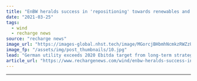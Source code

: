 ```yaml
---
title: "EnBW heralds success in 'repositioning' towards renewables and grids"
date: "2021-03-25"
tags: 
  - wind
  - recharge news
source: "recharge news"
image_url: "https://images-global.nhst.tech/image/MGorcjBHbmhNcmkzRWZzUmVNQ0k4SkNBUFJybW1YR3hrL1dWWmxIT0FnTT0=/nhst/binary/931c9f0d6d601b8c45d89e5a68fec97d"
image_fp: "/assets/img/post_thumbnails/10.jpg"
lead: "German utility exceeds 2020 Ebitda target from long-term strategic programme to 'align with the needs of the energy transition'"
article_url: "https://www.rechargenews.com/wind/enbw-heralds-success-in-repositioning-towards-renewables-and-grids/2-1-987351"
---
```


---

